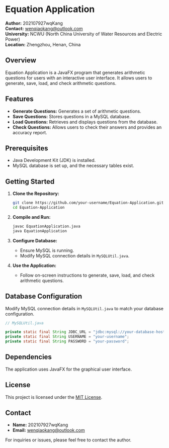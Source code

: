 # Equation Application

**Author:** 202107927wqKang  
**Contact:** wenqiaokang@outlook.com  
**University:** NCWU (North China University of Water Resources and Electric Power)  
**Location:** Zhengzhou, Henan, China

## Overview

Equation Application is a JavaFX program that generates arithmetic questions for users with an interactive user interface. It allows users to generate, save, load, and check arithmetic questions.

## Features

- **Generate Questions:** Generates a set of arithmetic questions.
- **Save Questions:** Stores questions in a MySQL database.
- **Load Questions:** Retrieves and displays questions from the database.
- **Check Questions:** Allows users to check their answers and provides an accuracy report.

## Prerequisites

- Java Development Kit (JDK) is installed.
- MySQL database is set up, and the necessary tables exist.

## Getting Started

1. **Clone the Repository:**
   ```bash
   git clone https://github.com/your-username/Equation-Application.git
   cd Equation-Application
   ```

2. **Compile and Run:**
   ```bash
   javac EquationApplication.java
   java EquationApplication
   ```

3. **Configure Database:**
   - Ensure MySQL is running.
   - Modify MySQL connection details in `MySQLUtil.java`.

4. **Use the Application:**
   - Follow on-screen instructions to generate, save, load, and check arithmetic questions.

## Database Configuration

Modify MySQL connection details in `MySQLUtil.java` to match your database configuration.

```java
// MySQLUtil.java

private static final String JDBC_URL = "jdbc:mysql://your-database-host:3306/your-database-name";
private static final String USERNAME = "your-username";
private static final String PASSWORD = "your-password";
```

## Dependencies

The application uses JavaFX for the graphical user interface.

## License

This project is licensed under the [MIT License](LICENSE).

## Contact

- **Name:** 202107927wqKang
- **Email:** wenqiaokang@outlook.com

For inquiries or issues, please feel free to contact the author.

